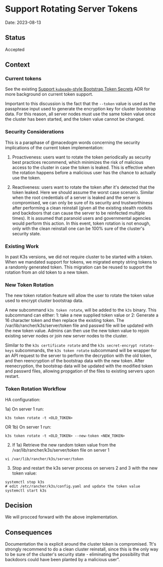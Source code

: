 # Support Rotating Server Tokens

Date: 2023-08-13

## Status

Accepted 

## Context


### Current tokens

See the existing [Support `kubeadm`-style Bootstrap Token Secrets](agent-join-token.md) ADR 
for more background on current token support.

Important to this discussion is the fact that the `--token` value is used as the passphrase input
used to generate the encryption key for cluster bootstrap data. For this reason, all server nodes 
must use the same token value once the cluster has been started, and the token value cannot be changed.

### Security Considerations

This is a paraphase of @macedogm words concerning the security implications of the current token implementation:

1. Proactiveness: users want to rotate the token periodically as security best practices recommend,
which minimizes the risk of malicious access to the cluster in case the token is leaked. This is 
effective when the rotation happens before a malicious user has the chance to actually use the token.

2. Reactiveness: users want to rotate the token after it's detected that the token leaked. Here we 
should assume the worst case scenario. Similar when the root credentials of a server is leaked and
the server is compromised, we can only be sure of its security and trustworthiness after performing
a clean reinstall (given all the existing stealth rootkits and backdoors that can cause the server to 
be reinfected multiple times). It is assumed that paranoid users and governmental agencies would perform
this action. In this event, token rotation is not enough, only with the clean reinstall one can be 100%
sure of the cluster's security state.

### Existing Work

In past K3s versions, we did not require cluster to be started with a token. When we mandated support
for tokens, we migrated empty string tokens to a randomly generated token. This migration can be
reused to support the rotation from an old token to a new token.


### New Token Rotation

The new token rotation feature will allow the user to rotate the token value used to encrypt cluster bootstrap data.

A new subcommand `k3s token rotate`, will be added to the `k3s` binary. This subcommand can either:
1: take a new supplied token value or 2: Generate a 16 character token and then replace the existing token.
The /var/lib/rancher/k3s/server/token file and passwd file will be updated with the new token value.
Admins can then use the new token value to rejoin existing server nodes or join new server nodes to the cluster.

Similar to the `k3s certificate rotate` and the `k3s secret-encrypt rotate-keys` subcommands,
the `k3s token rotate` subcommand will be wrapper for an API request to the server to perform the decryption
with the old token, and then reencryption of the bootstrap data with the new token. After reenecryption, the 
bootstrap data will be updated with the modified token and passwrd files, allowing propgation of the files to
existing servers upon restart.

### Token Rotation Workflow

HA configuration:

1a) On server 1 run:
```
k3s token rotate -t <OLD_TOKEN>
```

OR
1b)  On server 1 run:

```
k3s token rotate -t <OLD_TOKEN> --new-token <NEW_TOKEN>
```

2) If 1a) Retrieve the new random token value from the /var/lib/rancher/k3s/server/token file on server 1
```
vi /var/lib/rancher/k3s/server/token
```

3) Stop and restart the k3s server process on servers 2 and 3 with the new token value:

```
systemctl stop k3s
# edit /etc/rancher/k3s/config.yaml and update the token value
systemctl start k3s
```

## Decision

We will procced forward with the above implementation.

## Consequences

Documentation the is explicit around the cluster token is compromised. Tt's strongly recommend to do a clean cluster reinstall, since this is the only way to be sure of the cluster's security state - eliminating the possibility that backdoors could have been planted by a malicious user".
